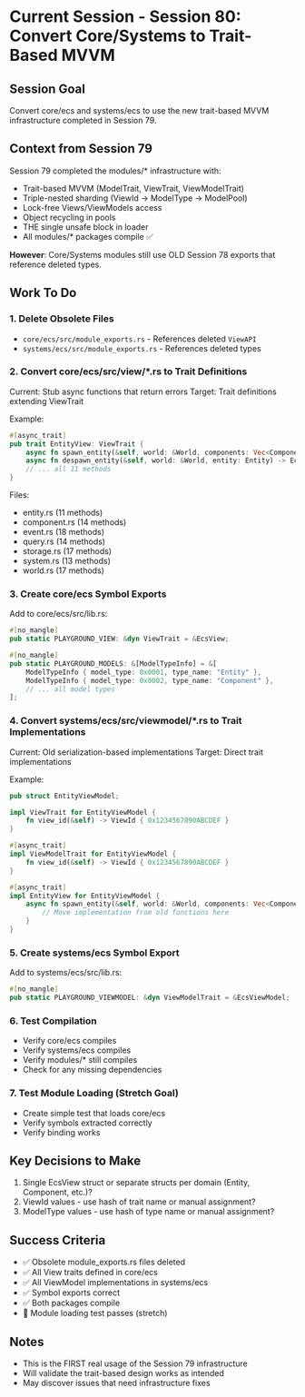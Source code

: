 # Current Session - Session 80: Convert Core/Systems to Trait-Based MVVM

## Session Goal
Convert core/ecs and systems/ecs to use the new trait-based MVVM infrastructure completed in Session 79.

## Context from Session 79
Session 79 completed the modules/* infrastructure with:
- Trait-based MVVM (ModelTrait, ViewTrait, ViewModelTrait)
- Triple-nested sharding (ViewId → ModelType → ModelPool)
- Lock-free Views/ViewModels access
- Object recycling in pools
- THE single unsafe block in loader
- All modules/* packages compile ✅

**However**: Core/Systems modules still use OLD Session 78 exports that reference deleted types.

## Work To Do

### 1. Delete Obsolete Files
- `core/ecs/src/module_exports.rs` - References deleted `ViewAPI`
- `systems/ecs/src/module_exports.rs` - References deleted types

### 2. Convert core/ecs/src/view/*.rs to Trait Definitions
Current: Stub async functions that return errors
Target: Trait definitions extending ViewTrait

Example:
```rust
#[async_trait]
pub trait EntityView: ViewTrait {
    async fn spawn_entity(&self, world: &World, components: Vec<Component>) -> EcsResult<Entity>;
    async fn despawn_entity(&self, world: &World, entity: Entity) -> EcsResult<()>;
    // ... all 11 methods
}
```

Files:
- entity.rs (11 methods)
- component.rs (14 methods)
- event.rs (18 methods)
- query.rs (14 methods)
- storage.rs (17 methods)
- system.rs (13 methods)
- world.rs (17 methods)

### 3. Create core/ecs Symbol Exports
Add to core/ecs/src/lib.rs:
```rust
#[no_mangle]
pub static PLAYGROUND_VIEW: &dyn ViewTrait = &EcsView;

#[no_mangle]
pub static PLAYGROUND_MODELS: &[ModelTypeInfo] = &[
    ModelTypeInfo { model_type: 0x0001, type_name: "Entity" },
    ModelTypeInfo { model_type: 0x0002, type_name: "Component" },
    // ... all model types
];
```

### 4. Convert systems/ecs/src/viewmodel/*.rs to Trait Implementations
Current: Old serialization-based implementations
Target: Direct trait implementations

Example:
```rust
pub struct EntityViewModel;

impl ViewTrait for EntityViewModel {
    fn view_id(&self) -> ViewId { 0x1234567890ABCDEF }
}

#[async_trait]
impl ViewModelTrait for EntityViewModel {
    fn view_id(&self) -> ViewId { 0x1234567890ABCDEF }
}

#[async_trait]
impl EntityView for EntityViewModel {
    async fn spawn_entity(&self, world: &World, components: Vec<Component>) -> EcsResult<Entity> {
        // Move implementation from old functions here
    }
}
```

### 5. Create systems/ecs Symbol Export
Add to systems/ecs/src/lib.rs:
```rust
#[no_mangle]
pub static PLAYGROUND_VIEWMODEL: &dyn ViewModelTrait = &EcsViewModel;
```

### 6. Test Compilation
- Verify core/ecs compiles
- Verify systems/ecs compiles
- Verify modules/* still compiles
- Check for any missing dependencies

### 7. Test Module Loading (Stretch Goal)
- Create simple test that loads core/ecs
- Verify symbols extracted correctly
- Verify binding works

## Key Decisions to Make
1. Single EcsView struct or separate structs per domain (Entity, Component, etc.)?
2. ViewId values - use hash of trait name or manual assignment?
3. ModelType values - use hash of type name or manual assignment?

## Success Criteria
- ✅ Obsolete module_exports.rs files deleted
- ✅ All View traits defined in core/ecs
- ✅ All ViewModel implementations in systems/ecs
- ✅ Symbol exports correct
- ✅ Both packages compile
- 🎯 Module loading test passes (stretch)

## Notes
- This is the FIRST real usage of the Session 79 infrastructure
- Will validate the trait-based design works as intended
- May discover issues that need infrastructure fixes
